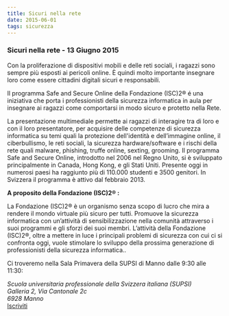 ```yaml
---
title: Sicuri nella rete
date: 2015-06-01
tags: sicurezza
---
```


<h3 class="lead pull-center">Sicuri nella rete - 13 Giugno 2015</h3>
<p>Con la proliferazione di dispositivi mobili e delle reti sociali, i ragazzi sono sempre più esposti ai pericoli online.
È quindi molto importante insegnare loro come essere cittadini digitali sicuri e responsabili.</p>

   <p>Il programma Safe and Secure Online della Fondazione (ISC)2® é una iniziativa che porta i professionisti della sicurezza informatica in aula per insegnare ai ragazzi come comportarsi in modo sicuro e protetto nella Rete.</p>

   <p>La presentazione multimediale permette ai ragazzi di interagire tra di loro e con il loro presentatore, per acquisire delle competenze di sicurezza informatica su temi quali la protezione dell'identità e dell’immagine online, il ciberbullismo, le reti sociali, la sicurezza hardware/software e i rischi della rete quali malware, phishing, truffe online, sexting, grooming.
   Il programma Safe and Secure Online, introdotto nel 2006 nel Regno Unito, si è sviluppato principalmente in Canada, Hong Kong, e gli Stati Uniti. Presente oggi in numerosi paesi ha raggiunto più di 110.000 studenti e 3500 genitori. In Svizzera il programma è attivo dal febbraio 2013.</p>

   <p><b>A proposito della Fondazione (ISC)2® :</b></p>

   <p>La Fondazione (ISC)2® è un organismo senza scopo di lucro che mira a rendere il mondo virtuale più sicuro per tutti. Promuove la sicurezza informatica con un’attività di sensibilizzazione nella comunità attraverso i suoi programmi e gli sforzi dei suoi membri. L’attività della Fondazione (ISC)2®, oltre a mettere in luce i principali problemi di sicurezza con cui ci si confronta oggi, vuole stimolare lo sviluppo della prossima generazione di professionisti della sicurezza informatica..</p>

<p>Ci troveremo nella Sala Primavera della SUPSI di Manno dalle 9:30 alle 11:30:
<div class="well text-center">
<address>
    Scuola universitaria professionale della Svizzera italiana (SUPSI)<br/>
    Galleria 2, Via Cantonale 2c<br/>
    6928 Manno
</address>
<a href="http://www.ated.ch/corsi/8/sicuri-nella-rete_3171.html" class="btn-success btn-lg">Iscriviti</a>

</div>
</p>
